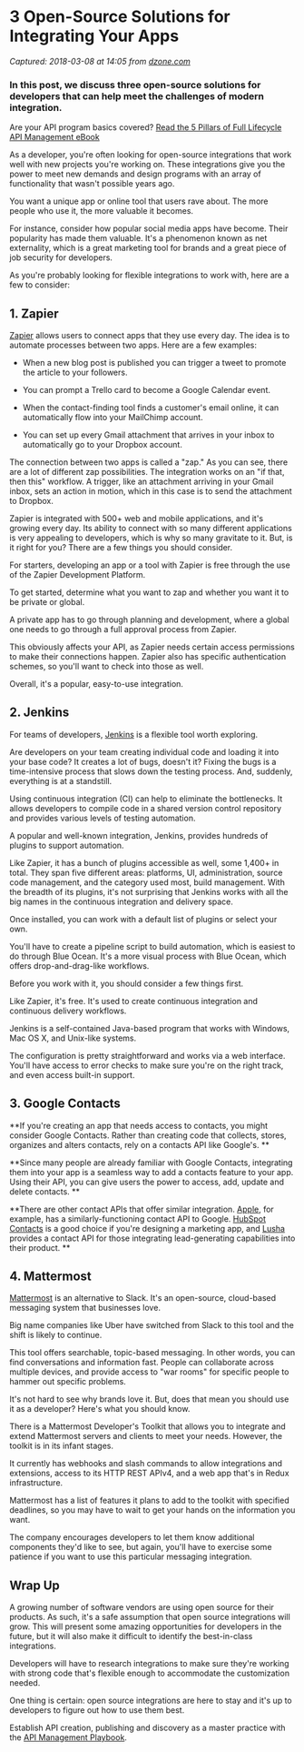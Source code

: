 # 3 Open-Source Solutions for Integrating Your Apps

_Captured: 2018-03-08 at 14:05 from [dzone.com](https://dzone.com/articles/3-open-source-solutions-for-integrating-your-apps?edition=366219&utm_source=Zone%20Newsletter&utm_medium=email&utm_campaign=integration%202018-03-08)_

###  In this post, we discuss three open-source solutions for developers that can help meet the challenges of modern integration. 

Are your API program basics covered? [Read the 5 Pillars of Full Lifecycle API Management eBook](https://dzone.com/go?i=279433&u=http%3A%2F%2Ftransform.ca.com%2FAPI-5-pillars-of-full-lifecycle-api-management-ebook.html%3Fcid%3DNA-DSP-API-AGI-000195-00001461-000001752%26utm_medium%3Donlineads_onl-dsp%26utm_source%3Ddzone%26utm_campaign%3Dlifecycle_api_acquire%26utm_content%3Dna_eb1-five-pillars-preroll)

As a developer, you're often looking for open-source integrations that work well with new projects you're working on. These integrations give you the power to meet new demands and design programs with an array of functionality that wasn't possible years ago.

You want a unique app or online tool that users rave about. The more people who use it, the more valuable it becomes.

For instance, consider how popular social media apps have become. Their popularity has made them valuable. It's a phenomenon known as net externality, which is a great marketing tool for brands and a great piece of job security for developers.

As you're probably looking for flexible integrations to work with, here are a few to consider:

## 1\. Zapier

[Zapier](https://zapier.com/) allows users to connect apps that they use every day. The idea is to automate processes between two apps. Here are a few examples:

  * When a new blog post is published you can trigger a tweet to promote the article to your followers.

  * You can prompt a Trello card to become a Google Calendar event.

  * When the contact-finding tool finds a customer's email online, it can automatically flow into your MailChimp account.

  * You can set up every Gmail attachment that arrives in your inbox to automatically go to your Dropbox account.

The connection between two apps is called a "zap." As you can see, there are a lot of different zap possibilities. The integration works on an "if that, then this" workflow. A trigger, like an attachment arriving in your Gmail inbox, sets an action in motion, which in this case is to send the attachment to Dropbox.

Zapier is integrated with 500+ web and mobile applications, and it's growing every day. Its ability to connect with so many different applications is very appealing to developers, which is why so many gravitate to it. But, is it right for you? There are a few things you should consider.

For starters, developing an app or a tool with Zapier is free through the use of the Zapier Development Platform.

To get started, determine what you want to zap and whether you want it to be private or global.

A private app has to go through planning and development, where a global one needs to go through a full approval process from Zapier.

This obviously affects your API, as Zapier needs certain access permissions to make their connections happen. Zapier also has specific authentication schemes, so you'll want to check into those as well.

Overall, it's a popular, easy-to-use integration.

## 2\. Jenkins

For teams of developers, [Jenkins](https://jenkins.io/) is a flexible tool worth exploring.

Are developers on your team creating individual code and loading it into your base code? It creates a lot of bugs, doesn't it? Fixing the bugs is a time-intensive process that slows down the testing process. And, suddenly, everything is at a standstill.

Using continuous integration (CI) can help to eliminate the bottlenecks. It allows developers to compile code in a shared version control repository and provides various levels of testing automation.

A popular and well-known integration, Jenkins, provides hundreds of plugins to support automation.

Like Zapier, it has a bunch of plugins accessible as well, some 1,400+ in total. They span five different areas: platforms, UI, administration, source code management, and the category used most, build management. With the breadth of its plugins, it's not surprising that Jenkins works with all the big names in the continuous integration and delivery space.

Once installed, you can work with a default list of plugins or select your own.

You'll have to create a pipeline script to build automation, which is easiest to do through Blue Ocean. It's a more visual process with Blue Ocean, which offers drop-and-drag-like workflows.

Before you work with it, you should consider a few things first.

Like Zapier, it's free. It's used to create continuous integration and continuous delivery workflows.

Jenkins is a self-contained Java-based program that works with Windows, Mac OS X, and Unix-like systems.

The configuration is pretty straightforward and works via a web interface. You'll have access to error checks to make sure you're on the right track, and even access built-in support.

## 3\. Google Contacts

**If you're creating an app that needs access to contacts, you might consider Google Contacts. Rather than creating code that collects, stores, organizes and alters contacts, rely on a contacts API like Google's. **

**Since many people are already familiar with Google Contacts, integrating them into your app is a seamless way to add a contacts feature to your app. Using their API, you can give users the power to access, add, update and delete contacts. **

**There are other contact APIs that offer similar integration. [Apple](https://developer.apple.com/documentation/contacts), for example, has a similarly-functioning contact API to Google. [HubSpot Contacts](https://developers.hubspot.com/docs/overview) is a good choice if you're designing a marketing app, and [Lusha](https://www.lusha.co/api) provides a contact API for those integrating lead-generating capabilities into their product. **

## 4\. Mattermost

[Mattermost](https://about.mattermost.com/) is an alternative to Slack. It's an open-source, cloud-based messaging system that businesses love.

Big name companies like Uber have switched from Slack to this tool and the shift is likely to continue.

This tool offers searchable, topic-based messaging. In other words, you can find conversations and information fast. People can collaborate across multiple devices, and provide access to "war rooms" for specific people to hammer out specific problems.

It's not hard to see why brands love it. But, does that mean you should use it as a developer? Here's what you should know.

There is a Mattermost Developer's Toolkit that allows you to integrate and extend Mattermost servers and clients to meet your needs. However, the toolkit is in its infant stages.

It currently has webhooks and slash commands to allow integrations and extensions, access to its HTTP REST APIv4, and a web app that's in Redux infrastructure.

Mattermost has a list of features it plans to add to the toolkit with specified deadlines, so you may have to wait to get your hands on the information you want.

The company encourages developers to let them know additional components they'd like to see, but again, you'll have to exercise some patience if you want to use this particular messaging integration.

## Wrap Up

A growing number of software vendors are using open source for their products. As such, it's a safe assumption that open source integrations will grow. This will present some amazing opportunities for developers in the future, but it will also make it difficult to identify the best-in-class integrations.

Developers will have to research integrations to make sure they're working with strong code that's flexible enough to accommodate the customization needed.

One thing is certain: open source integrations are here to stay and it's up to developers to figure out how to use them best.

Establish API creation, publishing and discovery as a master practice with the [API Management Playbook](https://dzone.com/go?i=279434&u=http%3A%2F%2Ftransform.ca.com%2FAPI-management-playbook-value-of-api-management.html%3Fcid%3DNA-DSP-API-AGI-000195-00001462-000001753%26utm_medium%3Donlineads_onl-dsp%26utm_source%3Ddzone%26utm_campaign%3Dlifecycle_api_acquire%26utm_content%3Dna_playbook1-value-api-mgmt-postroll).
